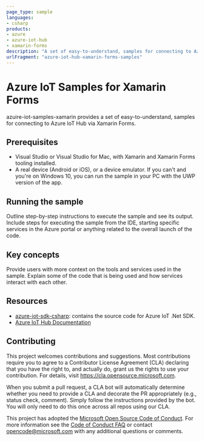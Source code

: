 ```yaml
---
page_type: sample
languages:
- csharp
products:
- azure
- azure-iot-hub
- xamarin-forms
description: "A set of easy-to-understand, samples for connecting to Azure IoT Hub via Xamarin Forms"
urlFragment: "azure-iot-hub-xamarin-forms-samples"
---
```


# Azure IoT Samples for Xamarin Forms

<!-- 
Guidelines on README format: https://review.docs.microsoft.com/help/onboard/admin/samples/concepts/readme-template?branch=master

Guidance on onboarding samples to docs.microsoft.com/samples: https://review.docs.microsoft.com/help/onboard/admin/samples/process/onboarding?branch=master

Taxonomies for products and languages: https://review.docs.microsoft.com/new-hope/information-architecture/metadata/taxonomies?branch=master
-->

azuire-iot-samples-xamarin provides a set of easy-to-understand, samples for connecting to Azure IoT Hub via Xamarin Forms.

## Prerequisites

- Visual Studio or Visual Studio for Mac, with Xamarin and Xamarin Forms tooling installed.
- A real device (Android or iOS), or a device emulator. If you can't and you're on Windows 10, you can run the sample in your PC with the UWP version of the app.


## Running the sample

Outline step-by-step instructions to execute the sample and see its output. Include steps for executing the sample from the IDE, starting specific services in the Azure portal or anything related to the overall launch of the code.

## Key concepts

Provide users with more context on the tools and services used in the sample. Explain some of the code that is being used and how services interact with each other.


## Resources

- [azure-iot-sdk-csharp](https://github.com/Azure/azure-iot-sdk-csharp): contains the source code for Azure IoT .Net SDK.
- [Azure IoT Hub Documentation](https://docs.microsoft.com/azure/iot-hub/)

## Contributing

This project welcomes contributions and suggestions.  Most contributions require you to agree to a
Contributor License Agreement (CLA) declaring that you have the right to, and actually do, grant us
the rights to use your contribution. For details, visit https://cla.opensource.microsoft.com.

When you submit a pull request, a CLA bot will automatically determine whether you need to provide
a CLA and decorate the PR appropriately (e.g., status check, comment). Simply follow the instructions
provided by the bot. You will only need to do this once across all repos using our CLA.

This project has adopted the [Microsoft Open Source Code of Conduct](https://opensource.microsoft.com/codeofconduct/).
For more information see the [Code of Conduct FAQ](https://opensource.microsoft.com/codeofconduct/faq/) or
contact [opencode@microsoft.com](mailto:opencode@microsoft.com) with any additional questions or comments.


